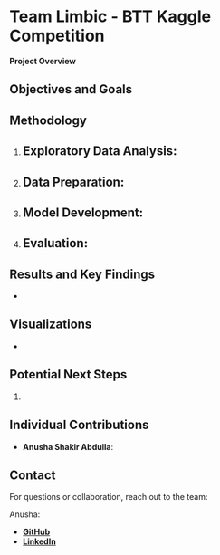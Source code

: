 # Team Limbic - BTT Kaggle Competition

**Project Overview**  


## Objectives and Goals


## Methodology
1. **Exploratory Data Analysis**:  
   - 

2. **Data Preparation**:  
   - 

3. **Model Development**:  
   - 

4. **Evaluation**:  
   - 

## Results and Key Findings
- 
## Visualizations
- 

## Potential Next Steps
1.   

## Individual Contributions
- **Anusha Shakir Abdulla**: 


## Contact
For questions or collaboration, reach out to the team:  

Anusha:
 - [**GitHub**](https://github.com/AnushaAbdulla)
 - [**LinkedIn**](https://www.linkedin.com/in/AnushaAbdulla)


